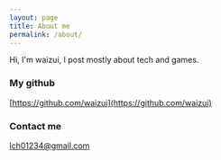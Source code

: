 ```yaml
---
layout: page
title: About me
permalink: /about/
---
```


Hi, I'm waizui, I post mostly about tech and games.

### My github
[https://github.com/waizui](https://github.com/waizui)

### Contact me
[lch01234@gmail.com](lch01234@gmail.com)